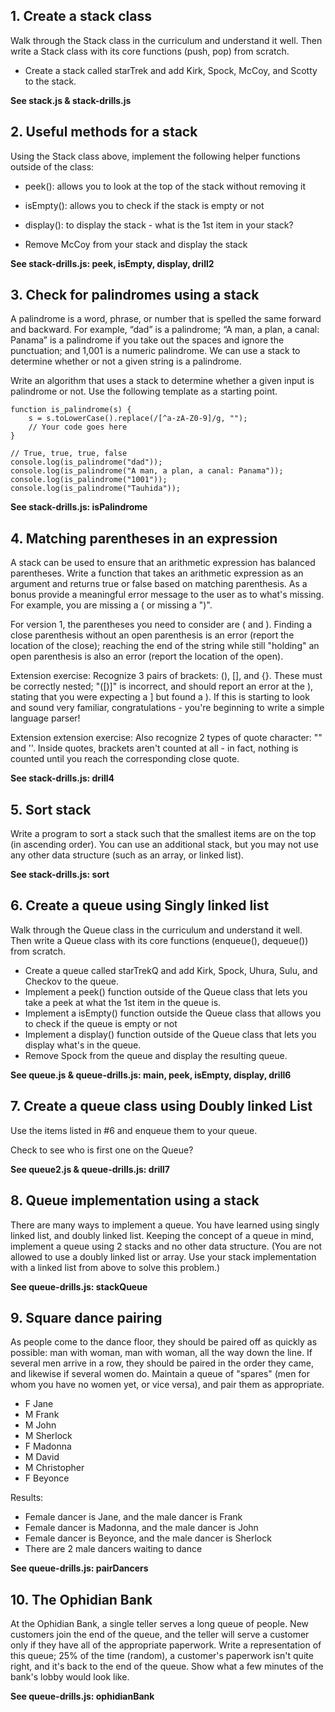 ## 1. Create a stack class
Walk through the Stack class in the curriculum and understand it well. Then write a Stack class with its core functions (push, pop) from scratch.

* Create a stack called starTrek and add Kirk, Spock, McCoy, and Scotty to the stack.

**See stack.js & stack-drills.js**

## 2. Useful methods for a stack
Using the Stack class above, implement the following helper functions outside of the class:
* peek(): allows you to look at the top of the stack without removing it
* isEmpty(): allows you to check if the stack is empty or not
* display(): to display the stack - what is the 1st item in your stack?

* Remove McCoy from your stack and display the stack

**See stack-drills.js: peek, isEmpty, display, drill2**

## 3. Check for palindromes using a stack
A palindrome is a word, phrase, or number that is spelled the same forward and backward. For example, “dad” is a palindrome; “A man, a plan, a canal: Panama” is a palindrome if you take out the spaces and ignore the punctuation; and 1,001 is a numeric palindrome. We can use a stack to determine whether or not a given string is a palindrome.

Write an algorithm that uses a stack to determine whether a given input is palindrome or not. Use the following template as a starting point.

```
function is_palindrome(s) {
    s = s.toLowerCase().replace(/[^a-zA-Z0-9]/g, "");
    // Your code goes here
}

// True, true, true, false
console.log(is_palindrome("dad"));
console.log(is_palindrome("A man, a plan, a canal: Panama"));
console.log(is_palindrome("1001"));
console.log(is_palindrome("Tauhida"));
```

**See stack-drills.js: isPalindrome**

## 4. Matching parentheses in an expression
A stack can be used to ensure that an arithmetic expression has balanced parentheses. Write a function that takes an arithmetic expression as an argument and returns true or false based on matching parenthesis. As a bonus provide a meaningful error message to the user as to what's missing. For example, you are missing a ( or missing a ")".

For version 1, the parentheses you need to consider are ( and ). Finding a close parenthesis without an open parenthesis is an error (report the location of the close); reaching the end of the string while still "holding" an open parenthesis is also an error (report the location of the open).

Extension exercise: Recognize 3 pairs of brackets: (), [], and {}. These must be correctly nested; "([)]" is incorrect, and should report an error at the ), stating that you were expecting a ] but found a ). If this is starting to look and sound very familiar, congratulations - you're beginning to write a simple language parser!

Extension extension exercise: Also recognize 2 types of quote character: "" and ''. Inside quotes, brackets aren't counted at all - in fact, nothing is counted until you reach the corresponding close quote.

**See stack-drills.js: drill4**

## 5. Sort stack
Write a program to sort a stack such that the smallest items are on the top (in ascending order). You can use an additional stack, but you may not use any other data structure (such as an array, or linked list).

**See stack-drills.js: sort**

## 6. Create a queue using Singly linked list
Walk through the Queue class in the curriculum and understand it well. Then write a Queue class with its core functions (enqueue(), dequeue()) from scratch.

* Create a queue called starTrekQ and add Kirk, Spock, Uhura, Sulu, and Checkov to the queue.
* Implement a peek() function outside of the Queue class that lets you take a peek at what the 1st item in the queue is.
* Implement a isEmpty() function outside the Queue class that allows you to check if the queue is empty or not
* Implement a display() function outside of the Queue class that lets you display what's in the queue.
* Remove Spock from the queue and display the resulting queue.

**See queue.js & queue-drills.js: main, peek, isEmpty, display, drill6**

## 7. Create a queue class using Doubly linked List
Use the items listed in #6 and enqueue them to your queue.

Check to see who is first one on the Queue?

**See queue2.js & queue-drills.js: drill7**

## 8. Queue implementation using a stack
There are many ways to implement a queue. You have learned using singly linked list, and doubly linked list. Keeping the concept of a queue in mind, implement a queue using 2 stacks and no other data structure. (You are not allowed to use a doubly linked list or array. Use your stack implementation with a linked list from above to solve this problem.)

**See queue-drills.js: stackQueue**

## 9. Square dance pairing
As people come to the dance floor, they should be paired off as quickly as possible: man with woman, man with woman, all the way down the line. If several men arrive in a row, they should be paired in the order they came, and likewise if several women do. Maintain a queue of "spares" (men for whom you have no women yet, or vice versa), and pair them as appropriate.

* F Jane
* M Frank
* M John
* M Sherlock
* F Madonna
* M David
* M Christopher
* F Beyonce

Results:
* Female dancer is Jane, and the male dancer is Frank
* Female dancer is Madonna, and the male dancer is John
* Female dancer is Beyonce, and the male dancer is Sherlock
* There are 2 male dancers waiting to dance

**See queue-drills.js: pairDancers**

## 10. The Ophidian Bank
At the Ophidian Bank, a single teller serves a long queue of people. New customers join the end of the queue, and the teller will serve a customer only if they have all of the appropriate paperwork. Write a representation of this queue; 25% of the time (random), a customer's paperwork isn't quite right, and it's back to the end of the queue. Show what a few minutes of the bank's lobby would look like.

**See queue-drills.js: ophidianBank**